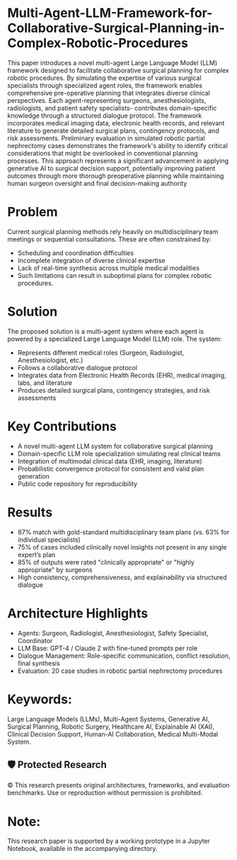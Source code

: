# Multi-Agent-LLM-Framework-for-Collaborative-Surgical-Planning-in-Complex-Robotic-Procedures

This paper introduces a novel multi-agent Large Language Model (LLM) framework designed to facilitate collaborative surgical planning for complex robotic procedures. By simulating the expertise of various surgical specialists through specialized agent roles, the framework enables comprehensive pre-operative planning that integrates diverse clinical perspectives. Each agent-representing surgeons, anesthesiologists, radiologists, and patient safety specialists- contributes domain-specific knowledge through a structured dialogue protocol. The framework incorporates medical imaging data, electronic health records, and relevant literature to generate detailed surgical plans, contingency protocols, and risk assessments. Preliminary evaluation in simulated robotic partial nephrectomy cases demonstrates the framework's ability to identify critical considerations that might be overlooked in conventional planning processes. This approach represents a significant advancement in applying generative AI to surgical decision support, potentially improving patient outcomes through more thorough preoperative planning while maintaining human surgeon oversight and final decision-making authority

# Problem
Current surgical planning methods rely heavily on multidisciplinary team meetings or sequential consultations. These are often constrained by:
- Scheduling and coordination difficulties
- Incomplete integration of diverse clinical expertise
- Lack of real-time synthesis across multiple medical modalities
- Such limitations can result in suboptimal plans for complex robotic procedures.

# Solution
The proposed solution is a multi-agent system where each agent is powered by a specialized Large Language Model (LLM) role. The system:
- Represents different medical roles (Surgeon, Radiologist, Anesthesiologist, etc.)
- Follows a collaborative dialogue protocol
- Integrates data from Electronic Health Records (EHR), medical imaging, labs, and literature
- Produces detailed surgical plans, contingency strategies, and risk assessments

# Key Contributions
- A novel multi-agent LLM system for collaborative surgical planning
- Domain-specific LLM role specialization simulating real clinical teams
- Integration of multimodal clinical data (EHR, imaging, literature)
- Probabilistic convergence protocol for consistent and valid plan generation
- Public code repository for reproducibility

# Results
- 87% match with gold-standard multidisciplinary team plans (vs. 63% for individual specialists)
- 75% of cases included clinically novel insights not present in any single expert’s plan
- 85% of outputs were rated "clinically appropriate" or "highly appropriate" by surgeons
- High consistency, comprehensiveness, and explainability via structured dialogue

# Architecture Highlights
- Agents: Surgeon, Radiologist, Anesthesiologist, Safety Specialist, Coordinator
- LLM Base: GPT-4 / Claude 2 with fine-tuned prompts per role
- Dialogue Management: Role-specific communication, conflict resolution, final synthesis
- Evaluation: 20 case studies in robotic partial nephrectomy procedures


# Keywords:
Large Language Models (LLMs), Multi-Agent Systems, Generative AI, Surgical Planning, Robotic Surgery,
Healthcare AI, Explainable AI (XAI), Clinical Decision Support, Human-AI Collaboration, Medical Multi-Modal System.


## 🛡️ Protected Research
© This research presents original architectures, frameworks, and evaluation benchmarks. Use or reproduction without permission is prohibited.


# Note: 
This research paper is supported by a working prototype in a Jupyter Notebook, available in the accompanying directory.
